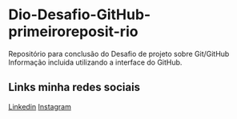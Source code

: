 # Dio-Desafio-GitHub-primeiroreposit-rio
Repositório para conclusão do Desafio de projeto sobre Git/GitHub
Informação incluida utilizando a interface do GitHub.

## Links minha redes sociais

[Linkedin](https://www.linkedin.com/in/nilton-junior-5915a2238/)
[Instagram](https://www.instagram.com/njunior.dev/)
